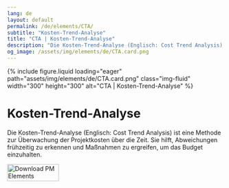 ```yaml
---
lang: de
layout: default
permalink: /de/elements/CTA/
subtitle: "Kosten-Trend-Analyse"
title: "CTA | Kosten-Trend-Analyse"
description: "Die Kosten-Trend-Analyse (Englisch: Cost Trend Analysis) ist eine Methode zur Überwachung der Projektkosten über die Zeit. Sie hilft, Abweichungen frühzeitig zu erkennen und Maßnahmen zu ergreifen, um das Budget einzuhalten."
og_image: /assets/img/elements/de/CTA.card.png
---
```


{% include figure.liquid loading="eager" path="assets/img/elements/de/CTA.card.png" class="img-fluid" width="300" height="300" alt="CTA | Kosten-Trend-Analyse" %}

# Kosten-Trend-Analyse

Die Kosten-Trend-Analyse (Englisch: Cost Trend Analysis) ist eine Methode zur Überwachung der Projektkosten über die Zeit. Sie hilft, Abweichungen frühzeitig zu erkennen und Maßnahmen zu ergreifen, um das Budget einzuhalten.

<a href="https://apps.apple.com/app/apple-store/id6738084498?pt=127441684&ct=website&mt=8">
  <img src="{{ "assets/img/en/appstore.png" | relative_url }}" width="120" height="40" alt="Download PM Elements">
</a>
